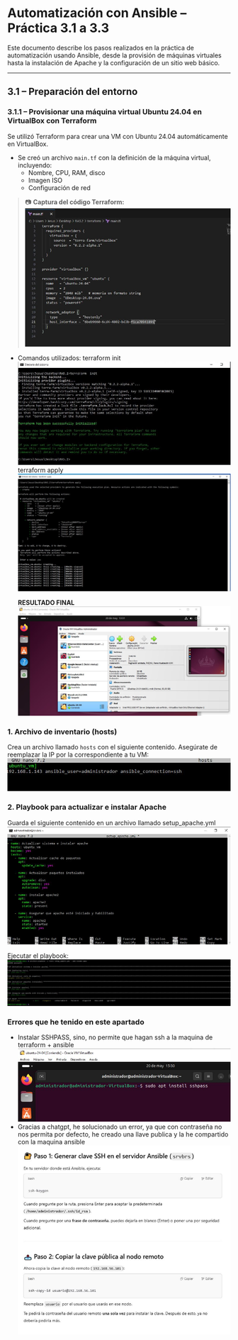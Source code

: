 # Automatización con Ansible – Práctica 3.1 a 3.3

Este documento describe los pasos realizados en la práctica de automatización usando Ansible, desde la provisión de máquinas virtuales hasta la instalación de Apache y la configuración de un sitio web básico.

---

## 3.1 – Preparación del entorno

### 3.1.1 – Provisionar una máquina virtual Ubuntu 24.04 en VirtualBox con Terraform

Se utilizó Terraform para crear una VM con Ubuntu 24.04 automáticamente en VirtualBox.

- Se creó un archivo `main.tf` con la definición de la máquina virtual, incluyendo:
  - Nombre, CPU, RAM, disco
  - Imagen ISO
  - Configuración de red

> 📷 **Captura del código Terraform:**
> ![](/img/maintf.JPG)
- Comandos utilizados:
  terraform init
  ![](/img/terraform_init.JPG)
  terraform apply
  ![](/img/terraformapply.JPG)

  **RESULTADO FINAL**
  ![](/img/terrafuncionando.JPG)

### 1. Archivo de inventario (hosts)
Crea un archivo llamado `hosts` con el siguiente contenido. Asegúrate de reemplazar la IP por la correspondiente a tu VM:
![](/img/CreacionHosts.JPG)
### 2. Playbook para actualizar e instalar Apache
Guarda el siguiente contenido en un archivo llamado setup_apache.yml
![](/img/ArchivoYML.JPG)

Ejecutar el playbook:
![](/img/tareasansible2.JPG)

### Errores que he tenido en este apartado
- Instalar SSHPASS, sino, no permite que hagan ssh a la maquina de terraform + ansible
  ![](/img/instalamosSSHPASS.JPG)
- Gracias a chatgpt, he solucionado un error, ya que con contraseña no nos permita por defecto,  he creado una llave publica y la he compartido con la maquina ansible
  ![](/img/ChatGPT.JPG)


